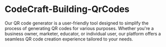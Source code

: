 # CodeCraft-Building-QrCodes
Our QR code generator is a user-friendly tool designed to simplify the process of generating QR codes for various purposes. Whether you're a business owner, marketer, educator, or individual user, our platform offers a seamless QR code creation experience tailored to your needs.
